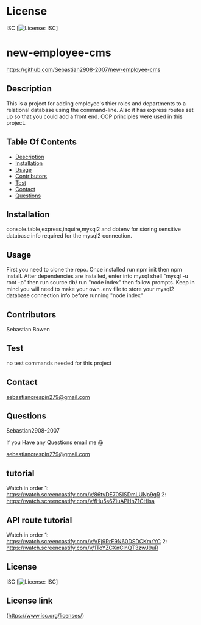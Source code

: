 # License
 
 ISC
[![License: ISC](https://img.shields.io/badge/License-ISC-blue.svg)]
                 
      

# new-employee-cms
 https://github.com/Sebastian2908-2007/new-employee-cms
 ## Description

This is a project for adding employee's thier roles and departments to a relational database using the command-line. Also it has express routes set up so that you could add a front end. OOP principles were used in this project.
    
 ## Table Of Contents
* [Description](#description)
* [Installation](#installation)
* [Usage](#usage)
* [Contributors](#contributors)
* [Test](#test)
* [Contact](#contact)
* [Questions](#questions)
    
 ## Installation

console.table,express,inquire,mysql2 and dotenv for storing sensitive database info required for the mysql2 connection.

## Usage
 First you need to clone the repo. Once installed run npm init then npm install. After dependencies are installed, enter into mysql shell "mysql -u root -p" then run source db/ run "node index" then follow prompts. Keep in mind you will need to make your own .env file to store your mysql2 database connection info before running "node index"

 ## Contributors

  Sebastian Bowen

 ## Test 

 no test commands needed for this project
    
## Contact

 sebastiancrespin279@gmail.com

## Questions

 Sebastian2908-2007

If you Have any Questions email me @

sebastiancrespin279@gmail.com

## tutorial
Watch in order
 1: https://watch.screencastify.com/v/86tvDE70SISDmLUNp9gR
 2: https://watch.screencastify.com/v/fHu5s6ZiuAPHh71CHlsa
 
 ## API route tutorial
 Watch in order
 1: https://watch.screencastify.com/v/VEj9RrF9N60DSDCKmrYC
 2: https://watch.screencastify.com/v/1ToYZCXnClnQT3zwJ9uR

## License
ISC 
[![License: ISC](https://img.shields.io/badge/License-ISC-blue.svg)]

## License link
(https://www.isc.org/licenses/)   
